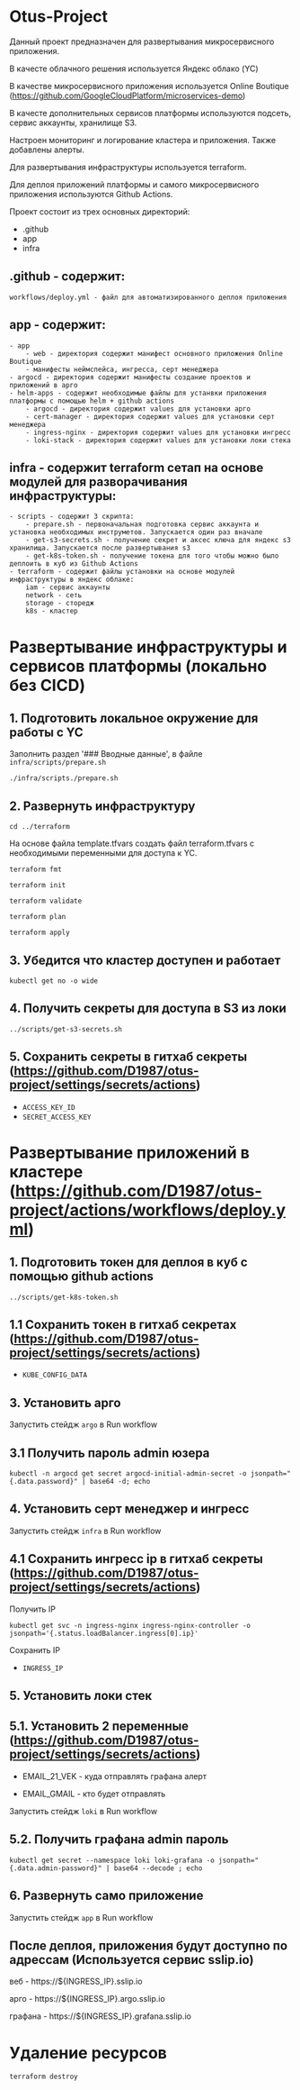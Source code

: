 # Otus-Project

Данный проект предназначен для развертывания микросервисного приложения.

В качесте облачного решения используется Яндекс облако (YC)

В качестве микросервисного приложения используется Online Boutique (https://github.com/GoogleCloudPlatform/microservices-demo)

В качесте дополнительных сервисов платформы используются подсеть, сервис аккаунты, хранилище S3.

Настроен мониторинг и логирование кластера и приложения. Также добавлены алерты.

Для развертывания инфраструктуры используется terraform.

Для деплоя приложений платформы и самого микросервисного приложения используются Github Actions.

Проект состоит из трех основных директорий:
- .github
- app
- infra
 
## .github - содержит:
    workflows/deploy.yml - файл для автоматизированного деплоя приложения 

## app - содержит:
    - app
        - web - директория содержит манифест основного приложения Online Boutique
        - манифесты неймспейса, ингресса, серт менеджера
    - argocd - директория содержит манифесты создание проектов и приложений в арго
    - helm-apps - содержит необходимые файлы для устанвки приложения платформы с помощью helm + github actions
        - argocd - директория содержит values для установки арго
        - cert-manager - директория содержит values для установки серт менеджера
        - ingress-nginx - директория содержит values для установки ингресс
        - loki-stack - директория содержит values для установки локи стека

## infra - содержит terraform сетап на основе модулей для разворачивания инфраструктуры:
    - scripts - содержит 3 скрипта:
        - prepare.sh - первоначальная подготовка сервис аккаунта и установка необходимых инструметов. Запускается один раз вначале
        - get-s3-secrets.sh - получение секрет и аксес ключа для яндекс s3 хранилища. Запускается после развертывания s3
        - get-k8s-token.sh - получение токена для того чтобы можно было деплоить в куб из Github Actions
    - terraform - содержит файлы установки на основе модулей инфраструктуры в яндекс облаке:
        iam - сервис аккаунты
        network - сеть
        storage - сторедж
        k8s - кластер

# Развертывание инфраструктуры и сервисов платформы (локально без CICD)

## 1. Подготовить локальное окружение для работы с YC

Заполнить раздел '### Вводные данные', в файле `infra/scripts/prepare.sh`

`./infra/scripts./prepare.sh`

## 2. Развернуть инфраструктуру

`cd ../terraform`

На основе файла template.tfvars создать файл terraform.tfvars с необходимыми переменными для доступа к YC.

`terraform fmt`

`terraform init`

`terraform validate`

`terraform plan`

`terraform apply`

## 3. Убедится что кластер доступен и работает
`kubectl get no -o wide`

## 4. Получить секреты для доступа в S3 из локи
`../scripts/get-s3-secrets.sh`

## 5. Сохранить секреты в гитхаб секреты (https://github.com/D1987/otus-project/settings/secrets/actions)

- `ACCESS_KEY_ID`
- `SECRET_ACCESS_KEY`

# Развертывание приложений в кластере  (https://github.com/D1987/otus-project/actions/workflows/deploy.yml)

## 1. Подготовить токен для деплоя в куб с помощью github actions
`../scripts/get-k8s-token.sh`

## 1.1 Cохранить токен в гитхаб секретах (https://github.com/D1987/otus-project/settings/secrets/actions)
- `KUBE_CONFIG_DATA`

## 3. Установить арго

Запустить стейдж `argo` в Run workflow

## 3.1 Получить пароль admin юзера

`kubectl -n argocd get secret argocd-initial-admin-secret -o jsonpath="{.data.password}" | base64 -d; echo`

## 4. Установить серт менеджер и ингресс

Запустить стейдж `infra` в Run workflow

## 4.1 Сохранить ингресс ip в гитхаб секреты (https://github.com/D1987/otus-project/settings/secrets/actions)

Получить IP

`kubectl get svc -n ingress-nginx ingress-nginx-controller -o jsonpath='{.status.loadBalancer.ingress[0].ip}'`

Сохранить IP

- `INGRESS_IP`

## 5. Установить локи стек

## 5.1. Установить 2 переменные (https://github.com/D1987/otus-project/settings/secrets/actions)

- EMAIL_21_VEK - куда отправлять графана алерт

- EMAIL_GMAIL - кто будет отправлять

Запустить стейдж `loki` в Run workflow

## 5.2. Получить графана admin пароль

`kubectl get secret --namespace loki loki-grafana -o jsonpath="{.data.admin-password}" | base64 --decode ; echo`

## 6. Развернуть само приложение

Запустить стейдж `app` в Run workflow

## После деплоя, приложения будут доступно по адрессам (Используется сервис sslip.io)

веб - https://${INGRESS_IP}.sslip.io

арго - https://${INGRESS_IP}.argo.sslip.io

графана - https://${INGRESS_IP}.grafana.sslip.io

# Удаление ресурсов

`terraform destroy`
